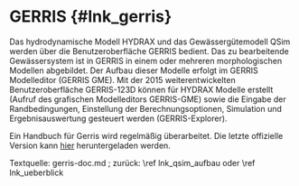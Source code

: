 GERRIS {#lnk_gerris}
===============

Das hydrodynamische Modell HYDRAX und das Gewässergütemodell QSim werden über 
die Benutzeroberfläche GERRIS bedient. 
Das zu bearbeitende Gewässersystem ist 
in GERRIS in einem oder mehreren morphologischen Modellen abgebildet. Der 
Aufbau dieser Modelle erfolgt im GERRIS Modelleditor (GERRIS GME). 
Mit der 2015 weiterentwickelten Benutzeroberfläche GERRIS-123D 
können für HYDRAX Modelle erstellt (Aufruf des grafischen Modelleditors 
GERRIS-GME) sowie die Eingabe der Randbedingungen, Einstellung der 
Berechnungsoptionen, Simulation und Ergebnisauswertung gesteuert werden 
(GERRIS-Explorer).

Ein Handbuch für Gerris wird regelmäßig überarbeitet. Die letzte offizielle 
Version kann [hier](pdf/Anleitung_Gerris_extern_Stand-2021-04-15.pdf) 
heruntergeladen werden.

<!-- aktuellste GERRIS-Handbuch-Version hier: 
z:\Projekte\QSim\Dokumentation_und_Handbuecher\Gerris\Anleitung Gerris.docx -->

Textquelle: gerris-doc.md ; 
zurück: \ref lnk_qsim_aufbau oder \ref lnk_ueberblick
 
